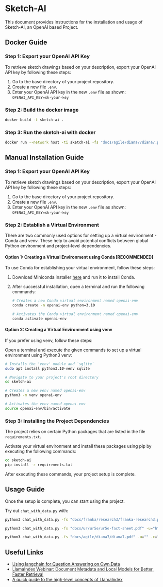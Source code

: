 # Sketch-AI

This document provides instructions for the installation and usage of Sketch-AI, an OpenAI based Project.

## Docker Guide

### Step 1: Export your OpenAI API Key

To retrieve sketch drawings based on your description, export your OpenAI API key by following these steps:

1. Go to the base directory of your project repository.
2. Create a new file `.env`.
3. Enter your OpenAI API key in the new `.env` file as shown: `OPENAI_API_KEY=sk-your-key`

### Step 2: Build the docker image

```sh
docker build -t sketch-ai .
```

### Step 3: Run the sketch-ai with docker

```sh
docker run --network host -ti sketch-ai -fs "docs/agile/diana7/diana7.pdf" -u="" -c="diana7" -i
```


## Manual Installation Guide

### Step 1: Export your OpenAI API Key

To retrieve sketch drawings based on your description, export your OpenAI API key by following these steps:

1. Go to the base directory of your project repository.
2. Create a new file `.env`.
3. Enter your OpenAI API key in the new `.env` file as shown: `OPENAI_API_KEY=sk-your-key`

### Step 2: Establish a Virtual Environment

There are two commonly used options for setting up a virtual environment - Conda and venv. These help to avoid potential conflicts between global Python environment and project-level dependencies.

#### Option 1: Creating a Virtual Environment using Conda [RECOMMENDED]

To use Conda for establishing your virtual environment, follow these steps:

1. Download Miniconda installer [here](https://docs.conda.io/projects/miniconda/en/latest/index.html) and run it to install Conda.

2. After successful installation, open a terminal and run the following commands:

    ```bash
    # Creates a new Conda virtual environment named openai-env
    conda create -n openai-env python=3.10

    # Activates the Conda virtual environment named openai-env
    conda activate openai-env
    ```

#### Option 2: Creating a Virtual Environment using venv

If you prefer using venv, follow these steps:

Open a terminal and execute the given commands to set up a virtual environment using Python3 venv:

```bash
# Installs the 'venv' module and `sqlite`
sudo apt install python3.10-venv sqlite

# Navigate to your project's root directory
cd sketch-ai

# Creates a new venv named openai-env
python3 -m venv openai-env

# Activates the venv named openai-env
source openai-env/bin/activate
```

### Step 3: Installing the Project Dependencies

The project relies on certain Python packages that are listed in the file `requirements.txt`.

Activate your virtual environment and install these packages using pip by executing the following commands:

```bash
cd sketch-ai
pip install -r requirements.txt
```

After executing these commands, your project setup is complete.

## Usage Guide

Once the setup is complete, you can start using the project.

Try out `chat_with_data.py` with:

```bash
python3 chat_with_data.py -fs "docs/franka/research3/franka-research3.pdf" -u="https://store.clearpathrobotics.com/products/franka-research-3" -c="franka-research3"
```

```bash
python3 chat_with_data.py -fs "docs/ur/ur5e/ur5e-fact-sheet.pdf" -u="https://www.universal-robots.com/products/ur5-robot/" -c="ur5e_user_manual_en_us"
```

```bash
python3 chat_with_data.py -fs "docs/agile/diana7/diana7.pdf" -u="" -c="diana7"
```

## Useful Links

* [Using langchain for Question Answering on Own Data](https://medium.com/@onkarmishra/using-langchain-for-question-answering-on-own-data-3af0a82789ed)
* [LlamaIndex Webinar: Document Metadata and Local Models for Better, Faster Retrieval](https://youtu.be/njzB6fm0U8g?si=h8EnIgBTsbXatoXS&t=140)
* [A quick guide to the high-level concepts of LlamaIndex](https://gpt-index.readthedocs.io/en/latest/getting_started/concepts.html)
